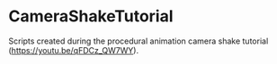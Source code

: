 # CameraShakeTutorial
Scripts created during the procedural animation camera shake tutorial (https://youtu.be/qFDCz_QW7WY).
